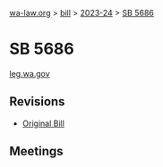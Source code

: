 [wa-law.org](/) > [bill](/bill/) > [2023-24](/bill/2023-24/) > [SB 5686](/bill/2023-24/sb/5686/)

# SB 5686
[leg.wa.gov](https://app.leg.wa.gov/billsummary?BillNumber=5686&Year=2023&Initiative=false)

## Revisions
* [Original Bill](1/)

## Meetings